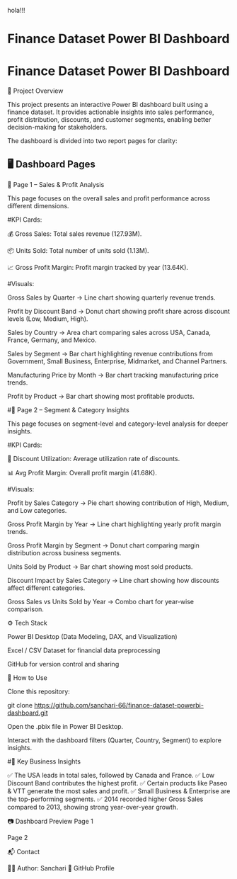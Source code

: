 hola!!!
# Finance Dataset Power BI Dashboard

# Finance Dataset Power BI Dashboard
📌 Project Overview

This project presents an interactive Power BI dashboard built using a finance dataset.
It provides actionable insights into sales performance, profit distribution, discounts, and customer segments, enabling better decision-making for stakeholders.

The dashboard is divided into two report pages for clarity:

## 🖥️ Dashboard Pages
🔹 Page 1 – Sales & Profit Analysis

This page focuses on the overall sales and profit performance across different dimensions.

#KPI Cards:

💰 Gross Sales: Total sales revenue (127.93M).

📦 Units Sold: Total number of units sold (1.13M).

📈 Gross Profit Margin: Profit margin tracked by year (13.64K).

#Visuals:

Gross Sales by Quarter → Line chart showing quarterly revenue trends.

Profit by Discount Band → Donut chart showing profit share across discount levels (Low, Medium, High).

Sales by Country → Area chart comparing sales across USA, Canada, France, Germany, and Mexico.

Sales by Segment → Bar chart highlighting revenue contributions from Government, Small Business, Enterprise, Midmarket, and Channel Partners.

Manufacturing Price by Month → Bar chart tracking manufacturing price trends.

Profit by Product → Bar chart showing most profitable products.

#🔹 Page 2 – Segment & Category Insights

This page focuses on segment-level and category-level analysis for deeper insights.

#KPI Cards:

🎯 Discount Utilization: Average utilization rate of discounts.

📊 Avg Profit Margin: Overall profit margin (41.68K).

#Visuals:

Profit by Sales Category → Pie chart showing contribution of High, Medium, and Low categories.

Gross Profit Margin by Year → Line chart highlighting yearly profit margin trends.

Gross Profit Margin by Segment → Donut chart comparing margin distribution across business segments.

Units Sold by Product → Bar chart showing most sold products.

Discount Impact by Sales Category → Line chart showing how discounts affect different categories.

Gross Sales vs Units Sold by Year → Combo chart for year-wise comparison.

⚙️ Tech Stack

Power BI Desktop (Data Modeling, DAX, and Visualization)

Excel / CSV Dataset for financial data preprocessing

GitHub for version control and sharing

🚀 How to Use

Clone this repository:

git clone https://github.com/sanchari-66/finance-dataset-powerbi-dashboard.git


Open the .pbix file in Power BI Desktop.

Interact with the dashboard filters (Quarter, Country, Segment) to explore insights.

#📌 Key Business Insights

✅ The USA leads in total sales, followed by Canada and France.
✅ Low Discount Band contributes the highest profit.
✅ Certain products like Paseo & VTT generate the most sales and profit.
✅ Small Business & Enterprise are the top-performing segments.
✅ 2014 recorded higher Gross Sales compared to 2013, showing strong year-over-year growth.

📷 Dashboard Preview
Page 1

Page 2

📬 Contact

👩‍💻 Author: Sanchari
🔗 GitHub Profile
